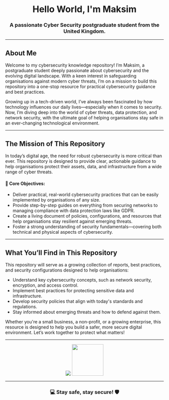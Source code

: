 <h1 align="center">Hello World, I'm Maksim</h1>
<h3 align="center">A passionate Cyber Security postgraduate student from the United Kingdom.</h3>

---

<h2 align="left">About Me</h2>

<p align="left">
  Welcome to my cybersecurity knowledge repository! I’m Maksim, a postgraduate student deeply passionate about cybersecurity and the evolving digital landscape. With a keen interest in safeguarding organisations against modern cyber threats, I’m on a mission to build this repository into a one-stop resource for practical cybersecurity guidance and best practices. 
</p>

<p align="left">
  Growing up in a tech-driven world, I’ve always been fascinated by how technology influences our daily lives—especially when it comes to security. Now, I’m diving deep into the world of cyber threats, data protection, and network security, with the ultimate goal of helping organisations stay safe in an ever-changing technological environment.
</p>

---

<h2 align="left">The Mission of This Repository</h2>

<p align="left">
  In today’s digital age, the need for robust cybersecurity is more critical than ever. This repository is designed to provide clear, actionable guidance to help organisations protect their assets, data, and infrastructure from a wide range of cyber threats.
</p>

<h4>📌 <b>Core Objectives:</b></h4>

<ul>
  <li>Deliver practical, real-world cybersecurity practices that can be easily implemented by organisations of any size.</li>
  <li>Provide step-by-step guides on everything from securing networks to managing compliance with data protection laws like GDPR.</li>
  <li>Create a living document of policies, configurations, and resources that help organisations stay resilient against emerging threats.</li>
  <li>Foster a strong understanding of security fundamentals—covering both technical and physical aspects of cybersecurity.</li>
</ul>

---

<h2 align="left">What You’ll Find in This Repository</h2>

<p align="left">
  This repository will serve as a growing collection of reports, best practices, and security configurations designed to help organisations:
</p>

<ul>
  <li>Understand key cybersecurity concepts, such as network security, encryption, and access control.</li>
  <li>Implement best practices for protecting sensitive data and infrastructure.</li>
  <li>Develop security policies that align with today's standards and regulations.</li>
  <li>Stay informed about emerging threats and how to defend against them.</li>
</ul>

<p align="left">
  Whether you're a small business, a non-profit, or a growing enterprise, this resource is designed to help you build a safer, more secure digital environment. Let’s work together to protect what matters!
</p>

---

<p align="center">
  <img src="<p align="center">
  <img src="https://i.giphy.com/media/v1.Y2lkPTc5MGI3NjExZTNjMGdieGV0Zml5ZDhlNDA2dnI3d3ZtMDBlcnRjbG5haWZzazNxbSZlcD12MV9pbnRlcm5hbF9naWZfYnlfaWQmY3Q9cw/4B1BTOMTi8b3OdPrzy/giphy.gif" width="100" height="100"/>
</p>

---

<h3 align="center">💻 Stay safe, stay secure! 🛡️</h3>
